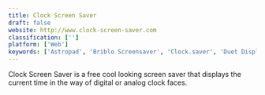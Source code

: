 ```yaml
---
title: Clock Screen Saver
draft: false 
website: http://www.clock-screen-saver.com
classification: ['']
platform: ['Web']
keywords: ['Astropad', 'Briblo Screensaver', 'Clock.saver', 'Duet Display', 'Emoji Saver', 'Gnome Screensaver', 'Le Slide', 'MailMaster', 'Mountie+', 'Normal', 'Padbury Clock Screensaver', 'Really Slick Screensavers', 'ScreenFocus', 'The GitHub Matrix Screensaver', 'Vinpok Split', 'XScreenSaver', 'Xscreensaver for Windows']
---
```

Clock Screen Saver is a free cool looking screen saver that displays the current time in the way of digital or analog clock faces.